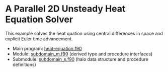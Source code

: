 A Parallel 2D Unsteady Heat Equation Solver
===========================================

This example solves the heat quation using central differences in space
and explicit Euler time advancement.

* Main program: [heat-equation.f90](./heat-equation.f90)
* Module: [subdomain_m.f90](./subdomain_m.f90) (derived type and procedure interfaces)
* Submodule: [subdomain_s.f90](./subdomain_s.f90) (halo data structure and procedure definitions)
